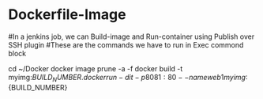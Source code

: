 # Dockerfile-Image
#In a jenkins job, we can Build-image and Run-container using Publish over SSH plugin
#These are the commands we have to run in Exec commond block

cd ~/Docker
docker image prune -a -f
docker build -t myimg:${BUILD_NUMBER} .
docker run -dit -p 8081:80 --name web1 myimg:${BUILD_NUMBER}
